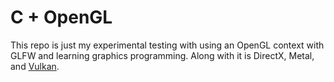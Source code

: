 # C + OpenGL
This repo is just my experimental testing with using an OpenGL context with GLFW and learning graphics programming. Along with it is DirectX, Metal, and [Vulkan](https://github.com/WinterSnake/C-Vulkan).
